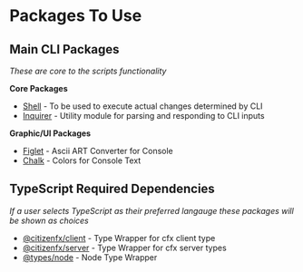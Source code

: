 # Packages To Use

## Main CLI Packages
*These are core to the scripts functionality*

**Core Packages**
* [Shell](https://www.npmjs.com/package/shelljs) - To be used to execute actual changes determined by CLI
* [Inquirer](https://www.npmjs.com/package/inquirer) - Utility module for parsing and responding to CLI inputs

**Graphic/UI Packages**
* [Figlet](https://www.npmjs.com/package/figlet) - Ascii ART Converter for Console
* [Chalk](https://www.npmjs.com/package/chalk) - Colors for Console Text


## TypeScript Required Dependencies
*If a user selects TypeScript as their preferred langauge these packages will be shown as choices*

* [@citizenfx/client](https://www.npmjs.com/package/@citizenfx/client) - Type Wrapper for cfx client type
* [@citizenfx/server](https://www.npmjs.com/package/@citizenfx/server) - Type Wrapper for cfx server types
* [@types/node](https://www.npmjs.com/package/@types/node) - Node Type Wrapper
